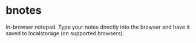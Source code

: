 bnotes
======

In-browser notepad. Type your notes directly into the browser and have it saved to localstorage (on supported browsers).